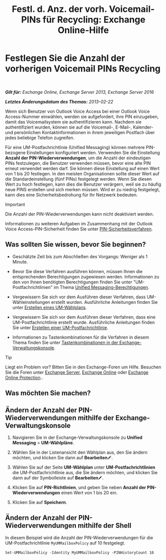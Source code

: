 ﻿---
title: 'Festl. d. Anz. der vorh. Voicemail-PINs für Recycling: Exchange Online-Hilfe'
TOCTitle: Festlegen Sie die Anzahl der vorherigen Voicemail PINs Recycling
ms:assetid: b094e68e-c493-4576-a6b1-4c780e635405
ms:mtpsurl: https://technet.microsoft.com/de-de/library/Bb124254(v=EXCHG.150)
ms:contentKeyID: 50554879
ms.date: 05/23/2018
mtps_version: v=EXCHG.150
ms.translationtype: MT
---

# Festlegen Sie die Anzahl der vorherigen Voicemail PINs Recycling

 

_**Gilt für:** Exchange Online, Exchange Server 2013, Exchange Server 2016_

_**Letztes Änderungsdatum des Themas:** 2013-02-22_

Wenn sich Benutzer von Outlook Voice Access bei einer Outlook Voice Access-Nummer einwählen, werden sie aufgefordert, ihre PIN einzugeben, damit das Voicemailsystem sie authentifizieren kann. Nachdem sie authentifiziert wurden, können sie auf die Voicemail-, E-Mail-, Kalender- und persönlichen Kontaktinformationen in ihrem jeweiligen Postfach über jedes beliebige Telefon zugreifen.

Für eine UM-Postfachrichtlinie (Unified Messaging) können mehrere PIN-bezogene Einstellungen konfiguriert werden. Verwenden Sie die Einstellung **Anzahl der PIN-Wiederverwendungen**, um die Anzahl der eindeutigen PINs festzulegen, die Benutzer verwenden müssen, bevor eine alte PIN erneut verwendet werden darf. Sie können diese Einstellung auf einen Wert von 1 bis 20 festlegen. In den meisten Organisationen sollte dieser Wert auf die Standardeinstellung (fünf PINs) festgelegt werden. Wenn Sie diesen Wert zu hoch festlegen, kann dies die Benutzer verärgern, weil sie zu häufig neue PINS erstellen und sich merken müssen. Wird er zu niedrig festgelegt, kann dies eine Sicherheitsbedrohung für Ihr Netzwerk bedeuten.


> [!IMPORTANT]
> Die Anzahl der PIN-Wiederverwendungen kann nicht deaktiviert werden.



Informationen zu weiteren Aufgaben im Zusammenhang mit der Outlook Voice Access-PIN-Sicherheit finden Sie unter [PIN-Sicherheitsverfahren](pin-security-procedures-exchange-2013-help.md).

## Was sollten Sie wissen, bevor Sie beginnen?

  - Geschätzte Zeit bis zum Abschließen des Vorgangs: Weniger als 1 Minute.

  - Bevor Sie diese Verfahren ausführen können, müssen Ihnen die entsprechenden Berechtigungen zugewiesen werden. Informationen zu den von Ihnen benötigten Berechtigungen finden Sie unter "UM-Postfachrichtlinien" im Thema [Unified Messaging-Berechtigungen](unified-messaging-permissions-exchange-2013-help.md).

  - Vergewissern Sie sich vor dem Ausführen dieser Verfahren, dass UM-Wähleinstellungen erstellt wurden. Ausführliche Anleitungen finden Sie unter [Erstellen eines UM-Wählplans](https://review.docs.microsoft.com/de-de/exchange/voice-mail-unified-messaging/connect-voice-mail-system/create-um-dial-plan).

  - Vergewissern Sie sich vor dem Ausführen dieser Verfahren, dass eine UM-Postfachrichtlinie erstellt wurde. Ausführliche Anleitungen finden Sie unter [Erstellen einer UM-Postfachrichtlinie](https://review.docs.microsoft.com/de-de/exchange/voice-mail-unified-messaging/set-up-voice-mail/create-um-mailbox-policy).

  - Informationen zu Tastenkombinationen für die Verfahren in diesem Thema finden Sie unter [Tastenkombinationen in der Exchange-Verwaltungskonsole](keyboard-shortcuts-in-the-exchange-admin-center-exchange-online-protection-help.md).


> [!TIP]
> Liegt ein Problem vor? Bitten Sie in den Exchange-Foren um Hilfe. Besuchen Sie die Foren unter <A href="https://go.microsoft.com/fwlink/p/?linkid=60612">Exchange Server</A>, <A href="https://go.microsoft.com/fwlink/p/?linkid=267542">Exchange Online</A> oder <A href="https://go.microsoft.com/fwlink/p/?linkid=285351">Exchange Online Protection</A>..



## Was möchten Sie machen?

## Ändern der Anzahl der PIN-Wiederverwendungen mithilfe der Exchange-Verwaltungskonsole

1.  Navigieren Sie in der Exchange-Verwaltungskonsole zu **Unified Messaging** \> **UM-Wählpläne**.

2.  Wählen Sie in der Listenansicht den Wählplan aus, den Sie ändern möchten, und klicken Sie dann auf **Bearbeiten**![Bearbeitungssymbol](images/Bb124582.6f53ccb2-1f13-4c02-bea0-30690e6ea71d(EXCHG.150).gif "Bearbeitungssymbol").

3.  Wählen Sie auf der Seite **UM-Wählplan** unter **UM-Postfachrichtlinien** die UM-Postfachrichtlinie aus, die Sie ändern möchten, und klicken Sie dann auf der Symbolleiste auf **Bearbeiten**![Bearbeitungssymbol](images/Bb124582.6f53ccb2-1f13-4c02-bea0-30690e6ea71d(EXCHG.150).gif "Bearbeitungssymbol").

4.  Klicken Sie auf **PIN-Richtlinien**, und geben Sie neben **Anzahl der PIN-Wiederverwendungen** einen Wert von 1 bis 20 ein.

5.  Klicken Sie auf **Speichern**.

## Ändern der Anzahl der PIN-Wiederverwendungen mithilfe der Shell

In diesem Beispiel wird die Anzahl der PIN-Wiederverwendungen für die UM-Postfachrichtlinie `MyUMMailboxPolicy` auf 10 festgelegt.

    Set-UMMailboxPolicy -Identity MyUMMailboxPolicy -PINHistoryCount 10

